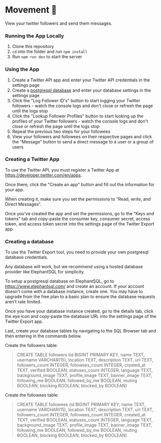 # Movement 🎪

View your twitter followers and send them messages.

### Running the App Locally

1. Clone this repository
1. `cd` into the folder and run `npm install`
1. Run `npm run dev` to start the server

### Using the App

1. Create a Twitter API app and enter your Twitter API credentials in the settings page
1. Create a [postgresql database](#creating-a-database) and enter your database settings in the settings page
1. Click the "Log Follower ID's" button to start logging your Twitter followers - watch the console logs and don't close or refresh the page until the logs stop
1. Click the "Lookup Follower Profiles" button to start looking up the profiles of your Twitter followers - watch the console logs and don't close or refresh the page until the logs stop
1. Repeat the previous two steps for your followees
1. View your followers and followees on their respective pages and click the "Message" button to send a direct message to a user or a group of users

### Creating a Twitter App

To use the Twitter API, you must register a Twitter App at https://developer.twitter.com/en/apps.

Once there, click the "Create an app" button and fill out the information for your app.

When creating it, make sure you set the permissions to "Read, write, and Direct Messages".

Once you've created the app and set the permissions, go to the "Keys and tokens" tab and copy-paste the consumer key, consumer secret, access token, and access token secret into the settings page of the Twitter Export app.

### Creating a database

To use the Twitter Export tool, you need to provide your own postgresql database credentials.

Any database will work, but we recommend using a hosted database provider like ElephantSQL for simplicity.

To setup a postgresql database on ElephantSQL, go to https://www.elephantsql.com/ and create an account. If your account doesn't come with a database instance, create one. You may have to upgrade from the free plan to a basic plan to ensure the database requests aren't rate limited.

Once you have your database instance created, go to the details tab, click the eye icon and copy-paste the database URL into the settings page of the Twitter Export app.

Last, create your database tables by navigating to the SQL Browser tab and then entering in the commands below.

Create the followers table:

> CREATE TABLE followers (id BIGINT PRIMARY KEY, name TEXT, username VARCHAR(15), location TEXT, description TEXT, url TEXT, followers_count INTEGER, followees_count INTEGER, created_at TEXT, verified BOOLEAN, statuses_count INTEGER, language TEXT, background_image TEXT, profile_image TEXT, banner_image TEXT, following_me BOOLEAN, followed_by_me BOOLEAN, muting BOOLEAN, blocking BOOLEAN, blocked_by BOOLEAN)

Create the followees table:

> CREATE TABLE followees (id BIGINT PRIMARY KEY, name TEXT, username VARCHAR(15), location TEXT, description TEXT, url TEXT, followers_count INTEGER, followees_count INTEGER, created_at TEXT, verified BOOLEAN, statuses_count INTEGER, language TEXT, background_image TEXT, profile_image TEXT, banner_image TEXT, following_me BOOLEAN, followed_by_me BOOLEAN, muting BOOLEAN, blocking BOOLEAN, blocked_by BOOLEAN)

